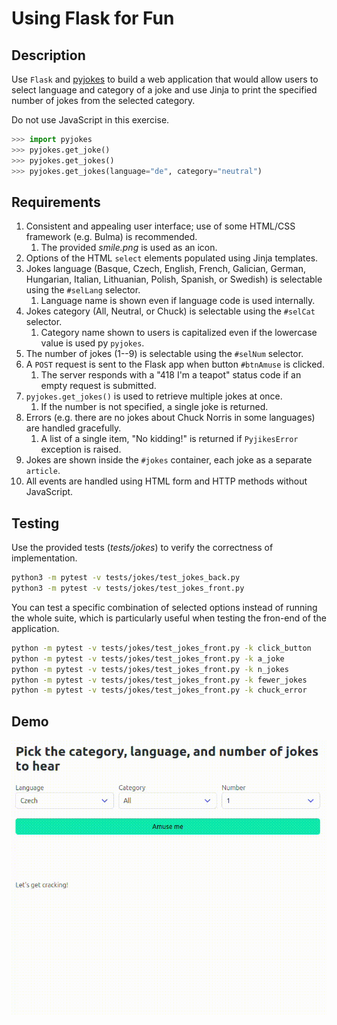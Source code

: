 # Using Flask for Fun

## Description

Use `Flask` and [pyjokes](https://github.com/pyjokes/pyjokes) to build a web application that would allow users to select language and category of a joke and use Jinja to print the specified number of jokes from the selected category.

Do not use JavaScript in this exercise.

```python
>>> import pyjokes
>>> pyjokes.get_joke()
>>> pyjokes.get_jokes()
>>> pyjokes.get_jokes(language="de", category="neutral")
```

## Requirements

1. Consistent and appealing user interface; use of some HTML/CSS framework (e.g. Bulma) is recommended.
   1. The provided *smile.png* is used as an icon.
2. Options of the HTML `select` elements populated using Jinja templates.
3. Jokes language (Basque, Czech, English, French, Galician, German, Hungarian, Italian, Lithuanian, Polish, Spanish, or Swedish) is selectable using the `#selLang` selector.
   1. Language name is shown even if language code is used internally.
4. Jokes category (All, Neutral, or Chuck) is selectable using the `#selCat` selector.
   1. Category name shown to users is capitalized even if the lowercase value is used py `pyjokes`.
5. The number of jokes (1--9) is selectable using the `#selNum` selector.
6. A `POST` request is sent to the Flask app when button `#btnAmuse` is clicked.
   1. The server responds with a "418 I'm a teapot" status code if an empty request is submitted.
7. `pyjokes.get_jokes()` is used to retrieve multiple jokes at once.
   1. If the number is not specified, a single joke is returned.
8. Errors (e.g. there are no jokes about Chuck Norris in some languages) are handled gracefully.
   1. A list of a single item, "No kidding!" is returned if `PyjikesError` exception is raised.
9. Jokes are shown inside the `#jokes` container, each joke as a separate `article`.
10. All events are handled using HTML form and HTTP methods without JavaScript.

## Testing

Use the provided tests (*tests/jokes*) to verify the correctness of implementation.

```bash
python3 -m pytest -v tests/jokes/test_jokes_back.py
python3 -m pytest -v tests/jokes/test_jokes_front.py
```

You can test a specific combination of selected options instead of running the whole suite, which is particularly useful when testing the fron-end of the application.

```bash
python -m pytest -v tests/jokes/test_jokes_front.py -k click_button
python -m pytest -v tests/jokes/test_jokes_front.py -k a_joke
python -m pytest -v tests/jokes/test_jokes_front.py -k n_jokes
python -m pytest -v tests/jokes/test_jokes_front.py -k fewer_jokes
python -m pytest -v tests/jokes/test_jokes_front.py -k chuck_error
```

## Demo

![Demo](jokes.gif)
